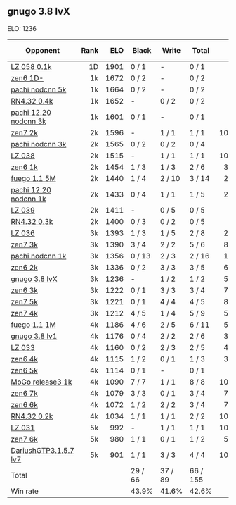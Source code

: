 ## gnugo 3.8 lvX ##

ELO: 1236

Opponent | Rank | ELO | Black | Write | Total | Win rate
---------|-----:|----:|-------|-------|-------|-------:
[LZ 058 0.1k](LZ%20058%200.1k.md) | 1D | 1901 | 0 / 1 | - | 0 / 1 | 0.0%
[zen6 1D-](zen6%201D-.md) | 1k | 1672 | 0 / 2 | - | 0 / 2 | 0.0%
[pachi nodcnn 5k](pachi%20nodcnn%205k.md) | 1k | 1664 | 0 / 2 | - | 0 / 2 | 0.0%
[RN4.32 0.4k](RN4.32%200.4k.md) | 1k | 1652 | - | 0 / 2 | 0 / 2 | 0.0%
[pachi 12.20 nodcnn 3k](pachi%2012.20%20nodcnn%203k.md) | 1k | 1601 | 0 / 1 | - | 0 / 1 | 0.0%
[zen7 2k](zen7%202k.md) | 2k | 1596 | - | 1 / 1 | 1 / 1 | 100.0%
[pachi nodcnn 3k](pachi%20nodcnn%203k.md) | 2k | 1565 | 0 / 2 | 0 / 2 | 0 / 4 | 0.0%
[LZ 038](LZ%20038.md) | 2k | 1515 | - | 1 / 1 | 1 / 1 | 100.0%
[zen6 1k](zen6%201k.md) | 2k | 1454 | 1 / 3 | 1 / 3 | 2 / 6 | 33.3%
[fuego 1.1 5M](fuego%201.1%205M.md) | 2k | 1440 | 1 / 4 | 2 / 10 | 3 / 14 | 21.4%
[pachi 12.20 nodcnn 1k](pachi%2012.20%20nodcnn%201k.md) | 2k | 1433 | 0 / 4 | 1 / 1 | 1 / 5 | 20.0%
[LZ 039](LZ%20039.md) | 2k | 1411 | - | 0 / 5 | 0 / 5 | 0.0%
[RN4.32 0.3k](RN4.32%200.3k.md) | 2k | 1400 | 0 / 3 | 0 / 2 | 0 / 5 | 0.0%
[LZ 036](LZ%20036.md) | 3k | 1393 | 1 / 3 | 1 / 5 | 2 / 8 | 25.0%
[zen7 3k](zen7%203k.md) | 3k | 1390 | 3 / 4 | 2 / 2 | 5 / 6 | 83.3%
[pachi nodcnn 1k](pachi%20nodcnn%201k.md) | 3k | 1356 | 0 / 13 | 2 / 3 | 2 / 16 | 12.5%
[zen6 2k](zen6%202k.md) | 3k | 1336 | 0 / 2 | 3 / 3 | 3 / 5 | 60.0%
[gnugo 3.8 lvX](gnugo%203.8%20lvX.md) | 3k | 1236 | - | 1 / 2 | 1 / 2 | 50.0%
[zen6 3k](zen6%203k.md) | 3k | 1222 | 0 / 1 | 3 / 3 | 3 / 4 | 75.0%
[zen7 5k](zen7%205k.md) | 3k | 1221 | 0 / 1 | 4 / 4 | 4 / 5 | 80.0%
[zen7 4k](zen7%204k.md) | 3k | 1212 | 4 / 5 | 1 / 4 | 5 / 9 | 55.6%
[fuego 1.1 1M](fuego%201.1%201M.md) | 4k | 1186 | 4 / 6 | 2 / 5 | 6 / 11 | 54.5%
[gnugo 3.8 lv1](gnugo%203.8%20lv1.md) | 4k | 1176 | 0 / 4 | 2 / 2 | 2 / 6 | 33.3%
[LZ 033](LZ%20033.md) | 4k | 1160 | 0 / 2 | 2 / 3 | 2 / 5 | 40.0%
[zen6 4k](zen6%204k.md) | 4k | 1115 | 1 / 2 | 0 / 1 | 1 / 3 | 33.3%
[zen6 5k](zen6%205k.md) | 4k | 1114 | 0 / 1 | - | 0 / 1 | 0.0%
[MoGo release3 1k](MoGo%20release3%201k.md) | 4k | 1090 | 7 / 7 | 1 / 1 | 8 / 8 | 100.0%
[zen6 7k](zen6%207k.md) | 4k | 1079 | 3 / 3 | 0 / 1 | 3 / 4 | 75.0%
[zen6 6k](zen6%206k.md) | 4k | 1072 | 1 / 2 | 2 / 2 | 3 / 4 | 75.0%
[RN4.32 0.2k](RN4.32%200.2k.md) | 4k | 1034 | 1 / 1 | 1 / 1 | 2 / 2 | 100.0%
[LZ 031](LZ%20031.md) | 5k | 992 | - | 1 / 1 | 1 / 1 | 100.0%
[zen7 6k](zen7%206k.md) | 5k | 980 | 1 / 1 | 0 / 1 | 1 / 2 | 50.0%
[DariushGTP3.1.5.7 lv7](DariushGTP3.1.5.7%20lv7.md) | 5k | 901 | 1 / 1 | 3 / 3 | 4 / 4 | 100.0%
Total | | | 29 / 66 | 37 / 89 | 66 / 155 | 
Win rate| | | 43.9% | 41.6% | 42.6% | 
